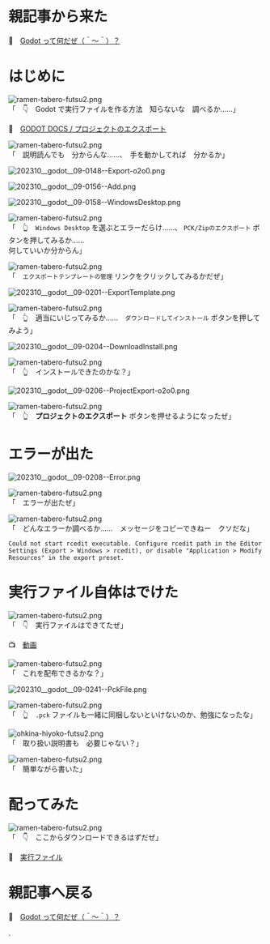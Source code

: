 # 親記事から来た

📖　[Godot って何だぜ（＾～＾）？](https://crieit.net/posts/Godot-65115761b6a17)  

# はじめに

![ramen-tabero-futsu2.png](https://crieit.now.sh/upload_images/d27ea8dcfad541918d9094b9aed83e7d61daf8532bbbe.png)  
「　👇　Godot で実行ファイルを作る方法　知らないな　調べるか……」  

📖　[GODOT DOCS / プロジェクトのエクスポート](https://docs.godotengine.org/ja/4.x/tutorials/export/exporting_projects.html)  

![ramen-tabero-futsu2.png](https://crieit.now.sh/upload_images/d27ea8dcfad541918d9094b9aed83e7d61daf8532bbbe.png)  
「　説明読んでも　分からんな……、　手を動かしてれば　分かるか」  

![202310__godot__09-0148--Export-o2o0.png](https://crieit.now.sh/upload_images/bb5dfe17e362e4e61da52f354896a7016522ddbdb8ebc.png)  

![202310__godot__09-0156--Add.png](https://crieit.now.sh/upload_images/571f19180c729c3e3b7d89c39063302f6522df8c51e51.png)  

![202310__godot__09-0158--WindowsDesktop.png](https://crieit.now.sh/upload_images/f163e28d42a3e4afeda978e01845a5c96522dfd515675.png)  

![ramen-tabero-futsu2.png](https://crieit.now.sh/upload_images/d27ea8dcfad541918d9094b9aed83e7d61daf8532bbbe.png)  
「　👆　`Windows Desktop` を選ぶとエラーだらけ……、 `PCK/Zipのエクスポート` ボタンを押してみるか……  
何していいか分からん」  

![ramen-tabero-futsu2.png](https://crieit.now.sh/upload_images/d27ea8dcfad541918d9094b9aed83e7d61daf8532bbbe.png)  
「　`エクスポートテンプレートの管理` リンクをクリックしてみるかだぜ」  

![202310__godot__09-0201--ExportTemplate.png](https://crieit.now.sh/upload_images/bde72634b0d75e13989df85bc36fa1536522e096b2c4c.png)  

![ramen-tabero-futsu2.png](https://crieit.now.sh/upload_images/d27ea8dcfad541918d9094b9aed83e7d61daf8532bbbe.png)  
「　👆　適当にいじってみるか……　`ダウンロードしてインストール` ボタンを押してみよう」  

![202310__godot__09-0204--DownloadInstall.png](https://crieit.now.sh/upload_images/b23c13441c76c299515c9994b924ad0c6522e14abc165.png)  

![ramen-tabero-futsu2.png](https://crieit.now.sh/upload_images/d27ea8dcfad541918d9094b9aed83e7d61daf8532bbbe.png)  
「　👆　インストールできたのかな？」  

![202310__godot__09-0206--ProjectExport-o2o0.png](https://crieit.now.sh/upload_images/f710b55bc141473b3c6cfa1b3a0697da6522e1a8aaa2c.png)  

![ramen-tabero-futsu2.png](https://crieit.now.sh/upload_images/d27ea8dcfad541918d9094b9aed83e7d61daf8532bbbe.png)  
「　👆　**プロジェクトのエクスポート** ボタンを押せるようになったぜ」  

# エラーが出た

![202310__godot__09-0208--Error.png](https://crieit.now.sh/upload_images/ee022a967bf29e537903aea4bf5f9e0f6522e22206843.png)  

![ramen-tabero-futsu2.png](https://crieit.now.sh/upload_images/d27ea8dcfad541918d9094b9aed83e7d61daf8532bbbe.png)  
「　エラーが出たぜ」  

![ramen-tabero-futsu2.png](https://crieit.now.sh/upload_images/d27ea8dcfad541918d9094b9aed83e7d61daf8532bbbe.png)  
「　どんなエラーか調べるか……　メッセージをコピーできねー　クソだな」  

```plaintext
Could not start rcedit executable. Configure rcedit path in the Editor Settings (Export > Windows > rcedit), or disable "Application > Modify Resources" in the export preset.
```

# 実行ファイル自体はでけた

![ramen-tabero-futsu2.png](https://crieit.now.sh/upload_images/d27ea8dcfad541918d9094b9aed83e7d61daf8532bbbe.png)  
「　👇　実行ファイルはできてたぜ」  

📺　[動画](https://x.com/muzudho1/status/1711069507748565189?s=20)  

![ramen-tabero-futsu2.png](https://crieit.now.sh/upload_images/d27ea8dcfad541918d9094b9aed83e7d61daf8532bbbe.png)  
「　これを配布できるかな？」  

![202310__godot__09-0241--PckFile.png](https://crieit.now.sh/upload_images/10243507d7e4979ec0f5882e9863ba096522e9e1252a6.png)  

![ramen-tabero-futsu2.png](https://crieit.now.sh/upload_images/d27ea8dcfad541918d9094b9aed83e7d61daf8532bbbe.png)  
「　👆　`.pck` ファイルも一緒に同梱しないといけないのか、勉強になったな」  

![ohkina-hiyoko-futsu2.png](https://crieit.now.sh/upload_images/96fb09724c3ce40ee0861a0fd1da563d61daf8a09d9bc.png)  
「　取り扱い説明書も　必要じゃない？」  

![ramen-tabero-futsu2.png](https://crieit.now.sh/upload_images/d27ea8dcfad541918d9094b9aed83e7d61daf8532bbbe.png)  
「　簡単ながら書いた」  

# 配ってみた

![ramen-tabero-futsu2.png](https://crieit.now.sh/upload_images/d27ea8dcfad541918d9094b9aed83e7d61daf8532bbbe.png)  
「　👇　ここからダウンロードできるはずだぜ」  

📖　[実行ファイル](https://github.com/muzudho/godot-practice/releases/tag/20231009_0256)  

# 親記事へ戻る

📖　[Godot って何だぜ（＾～＾）？](https://crieit.net/posts/Godot-65115761b6a17)  

.